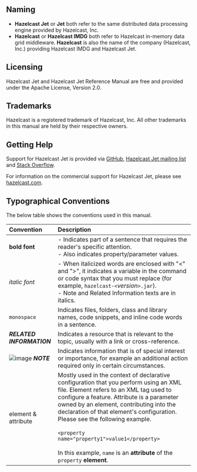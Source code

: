 
## Naming

- **Hazelcast Jet** or **Jet** both refer to the same distributed data
processing engine provided by Hazelcast, Inc.
- **Hazelcast** or **Hazelcast IMDG** both refer to Hazelcast in-memory
data grid middleware. **Hazelcast** is also the name of the company
(Hazelcast, Inc.) providing Hazelcast IMDG and Hazelcast Jet.

## Licensing

Hazelcast Jet and Hazelcast Jet Reference Manual are free and provided
under the Apache License, Version 2.0.

## Trademarks

Hazelcast is a registered trademark of Hazelcast, Inc. All other
trademarks in this manual are held by their respective owners.

## Getting Help

Support for Hazelcast Jet is provided via [GitHub](https://github.com/hazelcast/hazelcast-jet), [Hazelcast Jet mailing list ](https://groups.google.com/forum/#!forum/hazelcast-jet) and
[Stack Overflow](http://www.stackoverflow.com).

For information on the commercial support for Hazelcast Jet, please see
[hazelcast.com](https://hazelcast.com/pricing/).

## Typographical Conventions

The below table shows the conventions used in this manual.

|Convention|Description|
|:-|:-|
|**bold font**| - Indicates part of a sentence that requires the reader's specific attention. <br> - Also indicates property/parameter values.|
|*italic font*|- When italicized words are enclosed with "<" and ">", it indicates a variable in the command or code syntax that you must replace (for example, `hazelcast-<`*version*`>.jar`). <br> - Note and Related Information texts are in italics.|
|`monospace`|Indicates files, folders, class and library names, code snippets, and inline code words in a sentence.|
|***RELATED INFORMATION***|Indicates a resource that is relevant to the topic, usually with a link or cross-reference.|
|![image](images/NoteSmall.jpg) ***NOTE***| Indicates information that is of special interest or importance, for example an additional action required only in certain circumstances.|
|element & attribute|Mostly used in the context of declarative configuration that you perform using an XML file. Element refers to an XML tag used to configure a feature. Attribute is a parameter owned by an element, contributing into the declaration of that element's configuration. Please see the following example.<br></br>`<property name="property1">value1</property>`<br></br> In this example, `name` is an **attribute** of the `property` **element**.

